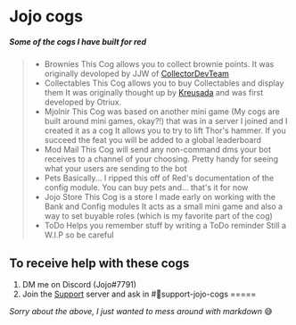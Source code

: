 # Jojo cogs

##### Some of the cogs I have built for red
> * Brownies
>     This Cog allows you to collect brownie points.
>     It was originally devoloped by JJW of [CollectorDevTeam](http://github.com/CollectorDevTeam/)
> * Collectables
>     This Cog allows you to buy Collectables and display them
>     It was originally thought up by [Kreusada](https://github.com/Kreusada) and was first developed by Otriux.
> * Mjolnir
>     This Cog was based on another mini game (My cogs are built around mini games, okay?!) that was in a server I joined and I created it as a cog
>     It allows you to try to lift Thor's hammer. If you succeed the feat you will be added to a global leaderboard
> * Mod Mail
>     This Cog will send any non-command dms your bot receives to a channel of your choosing.
>     Pretty handy for seeing what your users are sending to the bot
> * Pets
>     Basically... I ripped this off of Red's documentation of the config module.
>     You can buy pets and... that's it for now
> * Jojo Store
>     This Cog is a store I made early on working with the Bank and Config modules
>     It acts as a small mini game and also a way to set buyable roles (which is my favorite part of the cog)
> * ToDo
>     Helps you remember stuff by writing a ToDo reminder
>     Still a W.I.P so be careful

## To receive help with these cogs
1. DM me on Discord (Jojo#7791)
2. Join the [Support](https://discord.gg/JmCFyq7) server and ask in #🔹support-jojo-cogs
=====

*Sorry about the above, I just wanted to mess around with markdown* 😅
